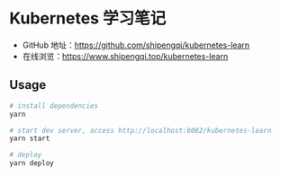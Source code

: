 # Kubernetes 学习笔记

- GitHub 地址：<https://github.com/shipengqi/kubernetes-learn>
- 在线浏览：<https://www.shipengqi.top/kubernetes-learn>

## Usage

```sh
# install dependencies
yarn

# start dev server, access http://localhost:8082/kubernetes-learn
yarn start

# deploy
yarn deploy
```
